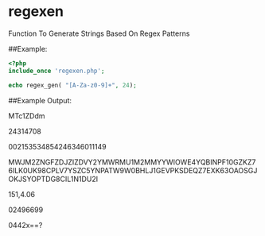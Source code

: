 regexen
=======

Function To Generate Strings Based On Regex Patterns


##Example:
```php
<?php
include_once 'regexen.php';

echo regex_gen( "[A-Za-z0-9]+", 24);
```

##Example Output:

MTc1ZDdm

24314708

002153534854246346011149

MWJM2ZNGFZDJZIZDVY2YMWRMU1M2MMYYWIOWE4YQBINPF10GZKZ76ILK0UK98CPLV7YSZC5YNPATW9W0BHLJ1GEVPKSDEQZ7EXK63OAOSGJOKJSYOPTDG8CIL1N1DU2I

151,4.06

02496699

0442x==?
